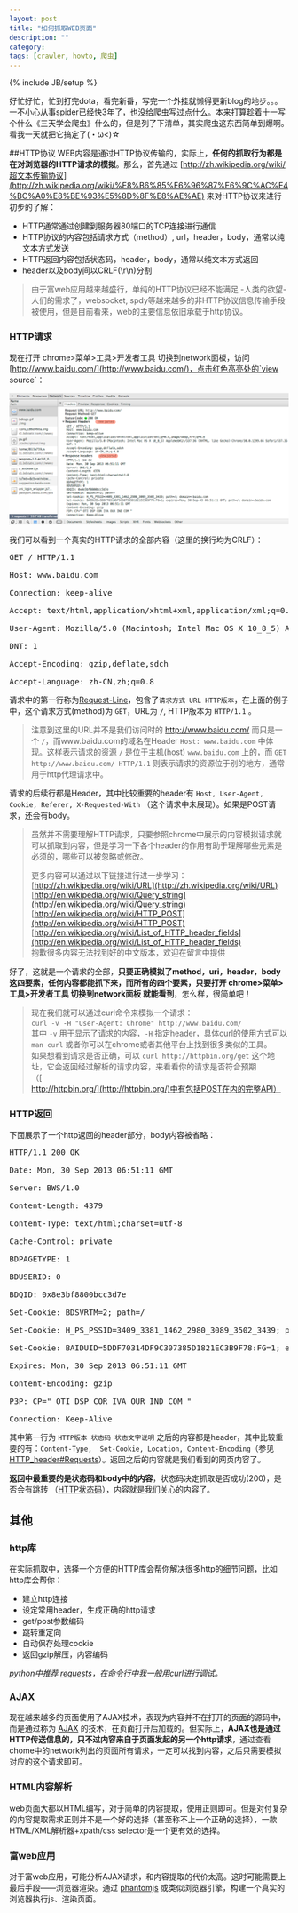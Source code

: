 ```yaml
---
layout: post
title: "如何抓取WEB页面"
description: ""
category: 
tags: [crawler, howto, 爬虫]
---
```

{% include JB/setup %}

好忙好忙，忙到打完dota，看完新番，写完一个外挂就懒得更新blog的地步。。。一不小心从事spider已经快3年了，也没给爬虫写过点什么。本来打算趁着十一写个什么《三天学会爬虫》什么的，但是列了下清单，其实爬虫这东西简单到爆啊。看我一天就把它搞定了(・ω<)☆

##HTTP协议
WEB内容是通过HTTP协议传输的，实际上，**任何的抓取行为都是在对浏览器的HTTP请求的模拟**。那么，首先通过 [http://zh.wikipedia.org/wiki/超文本传输协议](http://zh.wikipedia.org/wiki/%E8%B6%85%E6%96%87%E6%9C%AC%E4%BC%A0%E8%BE%93%E5%8D%8F%E8%AE%AE) 来对HTTP协议来进行初步的了解：

* HTTP通常通过创建到服务器80端口的TCP连接进行通信
* HTTP协议的内容包括请求方式（method）, url，header，body，通常以纯文本方式发送
* HTTP返回内容包括状态码，header，body，通常以纯文本方式返回
* header以及body间以CRLF(\r\n)分割

> 由于富web应用越来越盛行，单纯的HTTP协议已经不能满足 -人类的欲望- 人们的需求了，websocket,  spdy等越来越多的非HTTP协议信息传输手段被使用，但是目前看来，web的主要信息依旧承载于http协议。


### HTTP请求
现在打开 chrome>菜单>工具>开发者工具 切换到network面板，访问 [http://www.baidu.com/](http://www.baidu.com/)，点击红色高亮处的`view source`：

![http in chrome](/assets/image/http_in_chrome.png)

我们可以看到一个真实的HTTP请求的全部内容（这里的换行均为CRLF）：

<pre>
GET / HTTP/1.1

Host: www.baidu.com

Connection: keep-alive

Accept: text/html,application/xhtml+xml,application/xml;q=0.9,image/webp,*/*;q=0.8

User-Agent: Mozilla/5.0 (Macintosh; Intel Mac OS X 10_8_5) AppleWebKit/537.36 (KHTML, like Gecko) Chrome/30.0.1599.66 Safari/537.36

DNT: 1

Accept-Encoding: gzip,deflate,sdch

Accept-Language: zh-CN,zh;q=0.8
</pre>

请求中的第一行称为[Request-Line](http://tools.ietf.org/html/rfc2616#section-5.1)，包含了`请求方式 URL HTTP版本`，在上面的例子中，这个请求方式(method)为 `GET`，URL为 `/`, HTTP版本为 `HTTP/1.1` 。

> 注意到这里的URL并不是我们访问时的 http://www.baidu.com/ 而只是一个 `/`，而www.baidu.com的域名在Header `Host: www.baidu.com` 中体现。这样表示请求的资源 `/` 是位于主机(host) `www.baidu.com` 上的，而 `GET http://www.baidu.com/ HTTP/1.1` 则表示请求的资源位于别的地方，通常用于http代理请求中。

请求的后续行都是Header，其中比较重要的header有 `Host, User-Agent, Cookie, Referer, X-Requested-With` （这个请求中未展现）。如果是POST请求，还会有body。

> 虽然并不需要理解HTTP请求，只要参照chrome中展示的内容模拟请求就可以抓取到内容，但是学习一下各个header的作用有助于理解哪些元素是必须的，哪些可以被忽略或修改。
> 
> 更多内容可以通过以下链接进行进一步学习：  
> [http://zh.wikipedia.org/wiki/URL](http://zh.wikipedia.org/wiki/URL)  
> [http://en.wikipedia.org/wiki/Query_string](http://en.wikipedia.org/wiki/Query_string)   
> [http://en.wikipedia.org/wiki/HTTP_POST](http://en.wikipedia.org/wiki/HTTP_POST)  
> [http://en.wikipedia.org/wiki/List_of_HTTP_header_fields](http://en.wikipedia.org/wiki/List_of_HTTP_header_fields)  
> 抱歉很多内容无法找到好的中文版本，欢迎在留言中提供

好了，这就是一个请求的全部，**只要正确模拟了method，uri，header，body 这四要素，任何内容都能抓下来，而所有的四个要素，只要打开 chrome>菜单>工具>开发者工具 切换到network面板 就能看到**，怎么样，很简单吧！

> 现在我们就可以通过curl命令来模拟一个请求：  
> `curl -v -H "User-Agent: Chrome" http://www.baidu.com/`  
> 其中 `-v` 用于显示了请求的内容，`-H` 指定header，具体curl的使用方式可以 `man curl` 或者你可以在chrome或者其他平台上找到很多类似的工具。  
> 如果想看到请求是否正确，可以 `curl http://httpbin.org/get` 这个地址，它会返回经过解析的请求内容，来看看你的请求是否符合预期（[http://httpbin.org/](http://httpbin.org/)中有包括POST在内的完整API）

### HTTP返回
下面展示了一个http返回的header部分，body内容被省略：

<pre>
HTTP/1.1 200 OK

Date: Mon, 30 Sep 2013 06:51:11 GMT

Server: BWS/1.0

Content-Length: 4379

Content-Type: text/html;charset=utf-8

Cache-Control: private

BDPAGETYPE: 1

BDUSERID: 0

BDQID: 0x8e3bf8800bcc3d7e

Set-Cookie: BDSVRTM=2; path=/

Set-Cookie: H_PS_PSSID=3409_3381_1462_2980_3089_3502_3439; path=/; domain=.baidu.com

Set-Cookie: BAIDUID=5DDF70314DF9C307385D1821EC3B9F78:FG=1; expires=Mon, 30-Sep-43 06:51:11 GMT; path=/; domain=.baidu.com

Expires: Mon, 30 Sep 2013 06:51:11 GMT

Content-Encoding: gzip

P3P: CP=" OTI DSP COR IVA OUR IND COM "

Connection: Keep-Alive
</pre>

其中第一行为 `HTTP版本 状态码 状态文字说明` 之后的内容都是header，其中比较重要的有：`Content-Type,  Set-Cookie, Location, Content-Encoding`（参见 [HTTP_header#Requests](http://en.wikipedia.org/wiki/HTTP_header#Requests)）。返回之后的内容就是我们看到的网页内容了。

**返回中最重要的是状态码和body中的内容**，状态码决定抓取是否成功(200)，是否会有跳转 （[HTTP状态码](http://zh.wikipedia.org/zh-cn/HTTP%E7%8A%B6%E6%80%81%E7%A0%81)），内容就是我们关心的内容了。

## 其他

### http库

在实际抓取中，选择一个方便的HTTP库会帮你解决很多http的细节问题，比如http库会帮你：

* 建立http连接
* 设定常用header，生成正确的http请求
* get/post参数编码
* 跳转重定向
* 自动保存处理cookie
* 返回gzip解压，内容编码

*python中推荐 [requests](http://docs.python-requests.org/en/latest/)，在命令行中我一般用curl进行调试。*

### AJAX
现在越来越多的页面使用了AJAX技术，表现为内容并不在打开的页面的源码中，而是通过称为 [AJAX](http://zh.wikipedia.org/wiki/Ajax) 的技术，在页面打开后加载的。但实际上，**AJAX也是通过HTTP传送信息的，只不过内容来自于页面发起的另一个http请求**，通过查看chome中的network列出的页面所有请求，一定可以找到内容，之后只需要模拟对应的这个请求即可。

### HTML内容解析
web页面大都以HTML编写，对于简单的内容提取，使用正则即可。但是对付复杂的内容提取需求正则并不是一个好的选择（甚至称不上一个正确的选择），一款HTML/XML解析器+xpath/css selector是一个更有效的选择。

### 富web应用
对于富web应用，可能分析AJAX请求，和内容提取的代价太高。这时可能需要上最后手段——浏览器渲染。通过 [phantomjs](http://phantomjs.org/) 或类似浏览器引擎，构建一个真实的浏览器执行js、渲染页面。